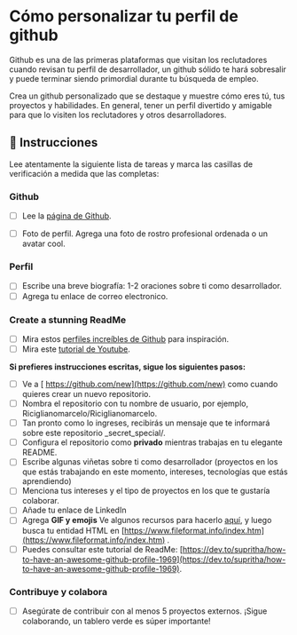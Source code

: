 
# Cómo personalizar tu perfil de github

Github es una de las primeras plataformas que visitan los reclutadores cuando revisan tu perfil de desarrollador, un github sólido te hará sobresalir y puede terminar siendo primordial durante tu búsqueda de empleo.

Crea un github personalizado que se destaque y muestre cómo eres tú, tus proyectos y habilidades. En general, tener un perfil divertido y amigable para que lo visiten los reclutadores y otros desarrolladores.

## 📝 Instrucciones

Lee atentamente la siguiente lista de tareas y marca las casillas de verificación a medida que las completas:

### Github 

- [ ] Lee la [página de Github](https://4geeksacademy.notion.site/About-Github-bdc3c43cbf4448c0a8bdcd9c16d9a219).

- [ ] Foto de perfil.
Agrega una foto de rostro profesional ordenada o un avatar cool.

### Perfil

- [ ] Escribe una breve biografía: 1-2 oraciones sobre ti como desarrollador.
- [ ] Agrega tu enlace de correo electronico. 

### Create a stunning ReadMe

- [ ] Mira estos [perfiles increíbles de Github](https://github.com/abhisheknaiidu/awesome-github-profile-readme) para inspiración.
- [ ] Mira este [tutorial de Youtube](https://www.youtube.com/watch?v=ECuqb5Tv9qI&feature=youtu.be). 

**Si prefieres instrucciones escritas, sigue los siguientes pasos:**

- [ ] Ve a [ https://github.com/new](https://github.com/new) como cuando quieres crear un nuevo repositorio.
- [ ] Nombra el repositorio con tu nombre de usuario, por ejemplo, Riciglianomarcelo/Riciglianomarcelo.
- [ ] Tan pronto como lo ingreses, recibirás un mensaje que te informará sobre este repositorio _secret_special/.
- [ ] Configura el repositorio como **privado** mientras trabajas en tu elegante README.
- [ ] Escribe algunas viñetas sobre ti como desarrollador (proyectos en los que estás trabajando en este momento, intereses, tecnologías que estás aprendiendo)
- [ ] Menciona tus intereses y el tipo de proyectos en los que te gustaría colaborar. 
- [ ] Añade tu enlace de LinkedIn 
- [ ] Agrega **GIF y emojis** Ve algunos recursos para hacerlo [aquí](https://emojipedia.org/emoji/), y luego busca tu entidad HTML en [https://www.fileformat.info/index.htm](https://www.fileformat.info/index.htm) _._
- [ ] Puedes consultar este tutorial de ReadMe: [https://dev.to/supritha/how-to-have-an-awesome-github-profile-1969](https://dev.to/supritha/how-to-have-an-awesome-github-profile-1969).  

### Contribuye y colabora

- [ ] Asegúrate de contribuir con al menos 5 proyectos externos. ¡Sigue colaborando, un tablero verde es súper importante!
